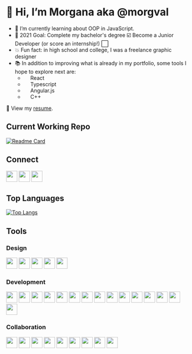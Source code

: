 # 👋 Hi, I’m Morgana aka @morgval
- 🌱 I’m currently learning about OOP in JavaScript.
- 🥅 2021 Goal: Complete my bachelor's degree ☑️ Become a Junior Developer (or score an internship!) ⬜
- 💥 Fun fact: in high school and college, I was a freelance graphic designer
- 📚 In addition to improving what is already in my portfolio, some tools I hope to explore next are:
  * [<img height="14" width="14" src="https://cdn.jsdelivr.net/npm/simple-icons@v5/icons/react.svg" />](https://www.reactjs.org)  React
  * [<img height="14" width="14" src="https://cdn.jsdelivr.net/npm/simple-icons@v5/icons/typescript.svg" />](https://www.typescriptlang.org)  Typescript 
  * [<img height="14" width="14" src="https://cdn.jsdelivr.net/npm/simple-icons@v5/icons/angularjs.svg" />](https://www.angularjs.org)  Angular.js 
  * [<img height="14" width="14" src="https://cdn.jsdelivr.net/npm/simple-icons@v5/icons/cplusplus.svg" />](https://www.cplusplus.com)  C++

📃 View my [resume](https://morganaval.notion.site/Morgana-Val-eb08d6e601924ca2963c59f242514500).

## Current Working Repo
<!-- insert current working repo widget  -->
[![Readme Card](https://github-readme-stats.vercel.app/api/pin/?username=morgval&repo=Student-Records-Dashboard)](https://github.com/morgval/100-days-of-code)


## Connect
<!-- insert social links -->
[<img height="30" width="30" src="https://cdn.jsdelivr.net/npm/simple-icons@v5/icons/linkedin.svg" />](https://www.linkedin.com/in/morgana-val-17930b133/)
[<img height="30" width="30" src="https://cdn.jsdelivr.net/npm/simple-icons@v5/icons/instagram.svg" />](https://www.instagram.com/morg_val/)
[<img height="30" width="30" src="https://cdn.jsdelivr.net/npm/simple-icons@v5/icons/twitter.svg" />](https://twitter.com/morg_val)

## Top Languages
<!-- insert top languages widget -->
[![Top Langs](https://github-readme-stats.vercel.app/api/top-langs/?username=morgval)](https://github.com/anuraghazra/github-readme-stats)


## Tools
<!-- insert tool icons and links -->
### Design
[<img height="30" width="30" src="https://cdn.jsdelivr.net/npm/simple-icons@v5/icons/adobeillustrator.svg"/>](https://www.adobe.com/products/illustrator.html)
[<img height="30" width="30" src="https://cdn.jsdelivr.net/npm/simple-icons@v5/icons/adobeindesign.svg"/>](https://www.adobe.com/products/indesign.html)
[<img height="30" width="30" src="https://cdn.jsdelivr.net/npm/simple-icons@v5/icons/adobephotoshop.svg"/>](https://www.adobe.com/products/photoshop.html)
[<img height="30" width="30" src="https://cdn.jsdelivr.net/npm/simple-icons@v5/icons/canva.svg"/>](https://www.canva.com/)
[<img height="30" width="30" src="https://cdn.jsdelivr.net/npm/simple-icons@v5/icons/figma.svg"/>](https://www.figma.com/)

### Development
[<img height="30" width="30" src="https://cdn.jsdelivr.net/npm/simple-icons@v5/icons/apachemaven.svg"/>](https://maven.apache.org/)
[<img height="30" width="30" src="https://cdn.jsdelivr.net/npm/simple-icons@v5/icons/apachenetbeanside.svg"/>](https://netbeans.apache.org/)
[<img height="30" width="30" src="https://cdn.jsdelivr.net/npm/simple-icons@v5/icons/atom.svg"/>](https://atom.io/)
[<img height="30" width="30" src="https://cdn.jsdelivr.net/npm/simple-icons@v5/icons/cplusplus.svg"/>](https://www.cplusplus.com/)
[<img height="30" width="30" src="https://cdn.jsdelivr.net/npm/simple-icons@v5/icons/eclipseide.svg"/>](https://www.eclipse.org/ide/)
[<img height="30" width="30" src="https://cdn.jsdelivr.net/npm/simple-icons@v5/icons/jetbrains.svg"/>](https://www.jetbrains.com/)
[<img height="30" width="30" src="https://cdn.jsdelivr.net/npm/simple-icons@v5/icons/intellijidea.svg"/>](https://www.jetbrains.com/idea/)
[<img height="30" width="30" src="https://cdn.jsdelivr.net/npm/simple-icons@v5/icons/java.svg"/>](https://docs.oracle.com/en/java/)
[<img height="30" width="30" src="https://cdn.jsdelivr.net/npm/simple-icons@v5/icons/javascript.svg"/>](https://developer.mozilla.org/en-US/docs/Web/JavaScript)
[<img height="30" width="30" src="https://cdn.jsdelivr.net/npm/simple-icons@v5/icons/jupyter.svg"/>](https://jupyter.org/)
[<img height="30" width="30" src="https://cdn.jsdelivr.net/npm/simple-icons@v5/icons/mongodb.svg"/>](https://www.mongodb.com/)
[<img height="30" width="30" src="https://cdn.jsdelivr.net/npm/simple-icons@v5/icons/mysql.svg"/>](https://www.mysql.com/)
[<img height="30" width="30" src="https://cdn.jsdelivr.net/npm/simple-icons@v5/icons/opengl.svg"/>](https://www.opengl.org/)
[<img height="30" width="30" src="https://cdn.jsdelivr.net/npm/simple-icons@v5/icons/plotly.svg"/>](https://plotly.com/)
[<img height="30" width="30" src="https://cdn.jsdelivr.net/npm/simple-icons@v5/icons/python.svg"/>](https://www.python.org/)

### Collaboration
[<img height="30" width="30" src="https://cdn.jsdelivr.net/npm/simple-icons@v5/icons/bitbucket.svg"/>](https://bitbucket.org/product)
[<img height="30" width="30" src="https://cdn.jsdelivr.net/npm/simple-icons@v5/icons/git.svg"/>](https://git-scm.com/)
[<img height="30" width="30" src="https://cdn.jsdelivr.net/npm/simple-icons@v5/icons/github.svg"/>](https://github.com/)
[<img height="30" width="30" src="https://cdn.jsdelivr.net/npm/simple-icons@v5/icons/loom.svg"/>](https://loom.com/)
[<img height="30" width="30" src="https://cdn.jsdelivr.net/npm/simple-icons@v5/icons/notion.svg"/>](https://www.notion.so/)
[<img height="30" width="30" src="https://cdn.jsdelivr.net/npm/simple-icons@v5/icons/powerbi.svg"/>](https://powerbi.microsoft.com/en-us/)
[<img height="30" width="30" src="https://cdn.jsdelivr.net/npm/simple-icons@v5/icons/prezi.svg"/>](https://prezi.com/)
[<img height="30" width="30" src="https://cdn.jsdelivr.net/npm/simple-icons@v5/icons/slack.svg"/>](https://slack.com/)
[<img height="30" width="30" src="https://cdn.jsdelivr.net/npm/simple-icons@v5/icons/zoom.svg"/>](https://zoom.com/)

<!---
morgval/morgval is a ✨ special ✨ repository because its `README.md` (this file) appears on your GitHub profile.
You can click the Preview link to take a look at your changes.
--->

